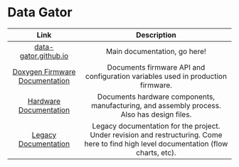 # Data Gator

| Link | Description |
| :---: | :---: | 
| [data-gator.github.io](https://data-gator.github.io) | Main documentation, go here! | 
| [Doxygen Firmware Documentation](https://data-gator.github.io/doxygen_firmware_docs/) | Documents firmware API and configuration variables used in production firmware. |
| [Hardware Documentation](https://data-gator.github.io/Hardware)| Documents hardware components, manufacturing, and assembly process. Also has design files. |
| [Legacy Documentation](/profile/documentation/README.md) | Legacy documentation for the project. Under revision and restructuring. Come here to find high level documentation (flow charts, etc). | Github Pages Site with Jekyll Test
